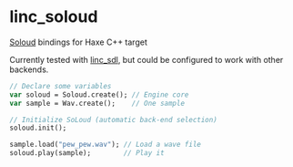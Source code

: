 # linc_soloud

[Soloud](https://sol.gfxile.net/soloud/) bindings for Haxe C++ target

Currently tested with [linc_sdl](https://github.com/ceramic-engine/linc_sdl), but could be configured to work with other backends.

```haxe
// Declare some variables
var soloud = Soloud.create(); // Engine core
var sample = Wav.create();    // One sample

// Initialize SoLoud (automatic back-end selection)
soloud.init();

sample.load("pew_pew.wav"); // Load a wave file
soloud.play(sample);        // Play it
```
